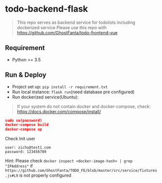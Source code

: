 # todo-backend-flask
> This repo serves as backend service for todolists including dockerized service
Please use this repo with https://github.com/GhostFanta/todo-frontend-vue

## Requirement

+ Python >= 3.5

## Run & Deploy
+ Project set up: `pip install -r requirement.txt`
+ Run local instance: `flask run`(need database pre configured)
+ Run dockerized service(Ubuntu): 

>If your system do not contain docker and docker-compose, check:
https://docs.docker.com/compose/install/

```json
sudo su(password)
docker-compose build
docker-compose up
```
Check Init user
```
user: zichu@test1.com
password: 123456789
```
Hint:
Please check `docker inspect <docker-image-hash> | grep "IPAddress"`
if `https://github.com/GhostFanta/TODO_FE/blob/master/src/service/fixtures.js#L9`
is not properly configured
